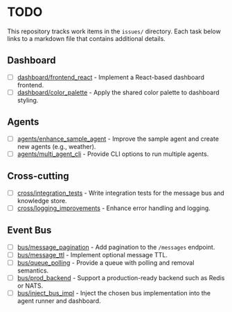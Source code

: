 # TODO

This repository tracks work items in the `issues/` directory. Each task below links to a markdown file that contains additional details.

## Dashboard
- [ ] [dashboard/frontend_react](issues/dashboard/frontend_react.md) - Implement a React-based dashboard frontend.
- [ ] [dashboard/color_palette](issues/dashboard/color_palette.md) - Apply the shared color palette to dashboard styling.

## Agents
- [ ] [agents/enhance_sample_agent](issues/agents/enhance_sample_agent.md) - Improve the sample agent and create new agents (e.g., weather).
- [ ] [agents/multi_agent_cli](issues/agents/multi_agent_cli.md) - Provide CLI options to run multiple agents.

## Cross-cutting
- [ ] [cross/integration_tests](issues/cross/integration_tests.md) - Write integration tests for the message bus and knowledge store.
- [ ] [cross/logging_improvements](issues/cross/logging_improvements.md) - Enhance error handling and logging.

## Event Bus
- [ ] [bus/message_pagination](issues/bus/message_pagination.md) - Add pagination to the `/messages` endpoint.
- [ ] [bus/message_ttl](issues/bus/message_ttl.md) - Implement optional message TTL.
- [ ] [bus/queue_polling](issues/bus/queue_polling.md) - Provide a queue with polling and removal semantics.
- [ ] [bus/prod_backend](issues/bus/prod_backend.md) - Support a production-ready backend such as Redis or NATS.
- [ ] [bus/inject_bus_impl](issues/bus/inject_bus_impl.md) - Inject the chosen bus implementation into the agent runner and dashboard.
